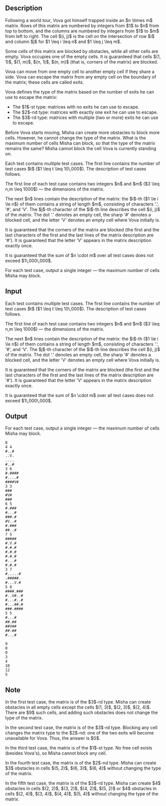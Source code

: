 ## Description

<div><p>Following a world tour, Vova got himself trapped inside an $n \times m$ matrix. Rows of this matrix are numbered by integers from $1$ to $n$ from top to bottom, and the columns are numbered by integers from $1$ to $m$ from left to right. The cell $(i, j)$ is the cell on the intersection of row $i$ and column $j$ for $1 \leq i \leq n$ and $1 \leq j \leq m$.</p><p>Some cells of this matrix are blocked by obstacles, while all other cells are empty. Vova occupies one of the empty cells. It is guaranteed that cells $(1, 1)$, $(1, m)$, $(n, 1)$, $(n, m)$ (that is, corners of the matrix) are blocked.</p><p>Vova can move from one empty cell to another empty cell if they share a side. Vova can escape the matrix from any empty cell on the boundary of the matrix; these cells are called <span class="tex-font-style-it">exits</span>.</p><p>Vova defines the type of the matrix based on the number of exits he can use to escape the matrix: </p><ul> <li> The $1$-st type: matrices with no exits he can use to escape. </li><li> The $2$-nd type: matrices with exactly one exit he can use to escape. </li><li> The $3$-rd type: matrices with multiple (two or more) exits he can use to escape. </li></ul><p>Before Vova starts moving, Misha can create more obstacles to block more cells. However, he cannot change the type of the matrix. What is the maximum number of cells Misha can block, so that the type of the matrix remains the same? Misha cannot block the cell Vova is currently standing on.</p></div><div class="input-specification"><p>Each test contains multiple test cases. The first line contains the number of test cases $t$ ($1 \leq t \leq 10\,000$). The description of test cases follows.</p><p>The first line of each test case contains two integers $n$ and $m$ ($3 \leq n,m \leq 1000$)&nbsp;— the dimensions of the matrix.</p><p>The next $n$ lines contain the description of the matrix: the $i$-th ($1 \le i \le n$) of them contains a string of length $m$, consisting of characters '<span class="tex-font-style-tt">.</span>', '<span class="tex-font-style-tt">#</span>', and '<span class="tex-font-style-tt">V</span>'. The $j$-th character of the $i$-th line describes the cell $(i, j)$ of the matrix. The dot '<span class="tex-font-style-tt">.</span>' denotes an empty cell, the sharp '<span class="tex-font-style-tt">#</span>' denotes a blocked cell, and the letter '<span class="tex-font-style-tt">V</span>' denotes an empty cell where Vova initially is.</p><p>It is guaranteed that the corners of the matrix are blocked (the first and the last characters of the first and the last lines of the matrix description are '<span class="tex-font-style-tt">#</span>'). It is guaranteed that the letter '<span class="tex-font-style-tt">V</span>' appears in the matrix description exactly once.</p><p>It is guaranteed that the sum of $n \cdot m$ over all test cases does not exceed $1\,000\,000$.</p></div><div class="output-specification"><p>For each test case, output a single integer&nbsp;— the maximum number of cells Misha may block.</p></div>

## Input

<p>Each test contains multiple test cases. The first line contains the number of test cases $t$ ($1 \leq t \leq 10\,000$). The description of test cases follows.</p><p>The first line of each test case contains two integers $n$ and $m$ ($3 \leq n,m \leq 1000$)&nbsp;— the dimensions of the matrix.</p><p>The next $n$ lines contain the description of the matrix: the $i$-th ($1 \le i \le n$) of them contains a string of length $m$, consisting of characters '<span class="tex-font-style-tt">.</span>', '<span class="tex-font-style-tt">#</span>', and '<span class="tex-font-style-tt">V</span>'. The $j$-th character of the $i$-th line describes the cell $(i, j)$ of the matrix. The dot '<span class="tex-font-style-tt">.</span>' denotes an empty cell, the sharp '<span class="tex-font-style-tt">#</span>' denotes a blocked cell, and the letter '<span class="tex-font-style-tt">V</span>' denotes an empty cell where Vova initially is.</p><p>It is guaranteed that the corners of the matrix are blocked (the first and the last characters of the first and the last lines of the matrix description are '<span class="tex-font-style-tt">#</span>'). It is guaranteed that the letter '<span class="tex-font-style-tt">V</span>' appears in the matrix description exactly once.</p><p>It is guaranteed that the sum of $n \cdot m$ over all test cases does not exceed $1\,000\,000$.</p>

## Output

<p>For each test case, output a single integer&nbsp;— the maximum number of cells Misha may block.</p>





```input1|2,3,4,5,6,11,12,13,14,22,23,24,25,26,27,28,29,34,35,36,37,38,39
8
4 4
#..#
..V.
....
#..#
3 6
#.####
#....#
####V#
3 3
###
#V#
###
6 5
#.###
#...#
###.#
#V..#
#.###
##..#
7 5
#####
#.V.#
#.#.#
#.#.#
#.#.#
#...#
#.#.#
3 7
#.....#
.#####.
#...V.#
5 8
####.###
#..V#..#
#...#..#
#...##.#
###.####
5 5
#...#
##.##
##V##
##.##
#...#
```




```output1
9
0
0
3
4
10
12
5
```



## Note

<p>In the first test case, the matrix is of the $3$-rd type. Misha can create obstacles in all empty cells except the cells $(1, 3)$, $(2, 3)$, $(2, 4)$. There are $9$ such cells, and adding such obstacles does not change the type of the matrix.</p><p>In the second test case, the matrix is of the $3$-rd type. Blocking any cell changes the matrix type to the $2$-nd: one of the two exits will become unavailable for Vova. Thus, the answer is $0$.</p><p>In the third test case, the matrix is of the $1$-st type. No free cell exists (besides Vova's), so Misha cannot block any cell.</p><p>In the fourth test case, the matrix is of the $2$-nd type. Misha can create $3$ obstacles in cells $(5, 2)$, $(6, 3)$, $(6, 4)$ without changing the type of the matrix.</p><p>In the fifth test case, the matrix is of the $3$-rd type. Misha can create $4$ obstacles in cells $(2, 2)$, $(3, 2)$, $(4, 2)$, $(5, 2)$ <span class="tex-font-style-bf">or</span> $4$ obstacles in cells $(2, 4)$, $(3, 4)$, $(4, 4)$, $(5, 4)$ without changing the type of the matrix.</p>
